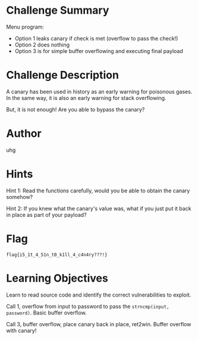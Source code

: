 # Challenge Summary

Menu program:
- Option 1 leaks canary if check is met (overflow to pass the check!)
- Option 2 does nothing
- Option 3 is for simple buffer overflowing and executing final payload

# Challenge Description

A canary has been used in history as an early warning for poisonous gases. In the same way, it is also an early warning for stack overflowing.

But, it is not enough! Are you able to bypass the canary?

# Author

uhg

# Hints

Hint 1: Read the functions carefully, would you be able to obtain the canary somehow?

Hint 2: If you knew what the canary's value was, what if you just put it back in place as part of your payload?

# Flag

`flag{i5_1t_4_51n_t0_k1ll_4_c4n4ry???!}`

# Learning Objectives

Learn to read source code and identify the correct vulnerabilities to exploit.

Call 1, overflow from input to password to pass the `strncmp(input, password)`. Basic buffer overflow.

Call 3, buffer overflow, place canary back in place, ret2win. Buffer overflow with canary!
